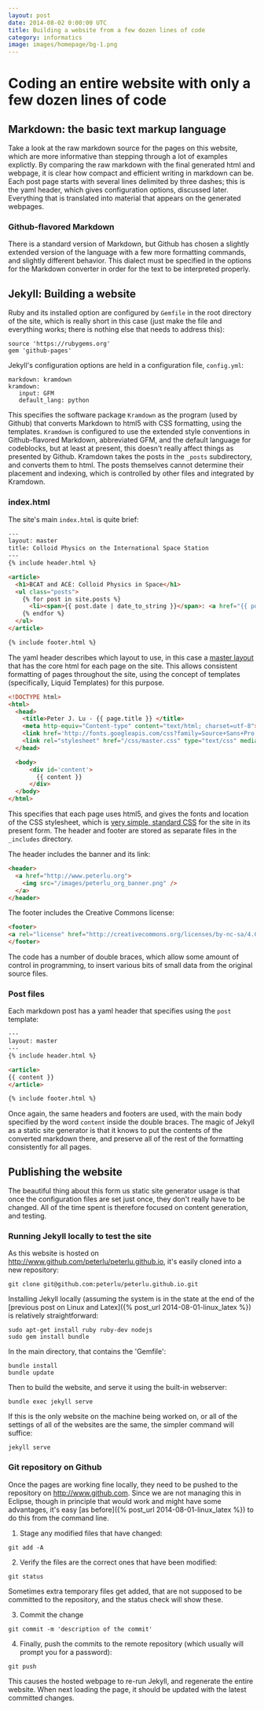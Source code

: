 ```yaml
---
layout: post
date: 2014-08-02 0:00:00 UTC
title: Building a website from a few dozen lines of code
category: informatics
image: images/homepage/bg-1.png
---
```


# Coding an entire website with only a few dozen lines of code

## Markdown: the basic text markup language

Take a look at the raw markdown source for the pages on this website, which are more informative than stepping through a lot of examples explictly. By comparing the raw markdown with the final generated html and webpage, it is clear how compact and efficient writing in markdown can be. Each post page starts with several lines delimited by three dashes; this is the yaml header, which gives configuration options, discussed later. Everything that is translated into material that appears on the generated webpages.

### Github-flavored Markdown

There is a standard version of Markdown, but Github has chosen a slightly extended version of the language with a few more formatting commands, and slightly different behavior. This dialect must be specified in the options for the Markdown converter in order for the text to be interpreted properly.

## Jekyll: Building a website

Ruby and its installed option are configured by `Gemfile` in the root directory of the site, which is really short in this case (just make the file and everything works; there is nothing else that needs to address this):

~~~
source 'https://rubygems.org'
gem 'github-pages'
~~~

Jekyll's configuration options are held in a configuration file, `config.yml`:

~~~
markdown: kramdown
kramdown:
   input: GFM
   default_lang: python
~~~

This specifies the software package `Kramdown` as the program (used by Github) that converts Markdown to html5 with CSS formatting, using the templates. `Kramdown` is configured to use the extended style conventions in Github-flavored Markdown, abbreviated GFM, and the default language for codeblocks, but at least at present, this doesn't really affect things as presented by Github. Kramdown takes the posts in the `_posts` subdirectory, and converts them to html. The posts themselves cannot determine their placement and indexing, which is controlled by other files and integrated by Kramdown.

### index.html

The site's main `index.html` is quite brief:

~~~html
---
layout: master
title: Colloid Physics on the International Space Station
---
{% include header.html %}

<article>
  <h1>BCAT and ACE: Colloid Physics in Space</h1>
  <ul class="posts">
    {% for post in site.posts %}
      <li><span>{{ post.date | date_to_string }}</span>: <a href="{{ post.url }}">{{ post.title }}</a></li>
    {% endfor %}
  </ul>
</article> 

{% include footer.html %}
~~~

The yaml header describes which layout to use, in this case a [master layout](/_layouts/master.html) that has the core html for each page on the site. This allows consistent formatting of pages throughout the site, using the concept of templates (specifically, Liquid Templates) for this purpose.

~~~html
<!DOCTYPE html>
<html>
  <head>
    <title>Peter J. Lu - {{ page.title }} </title>
    <meta http-equiv="Content-type" content="text/html; charset=utf-8">
    <link href='http://fonts.googleapis.com/css?family=Source+Sans+Pro' rel='stylesheet' type='text/css'>
    <link rel="stylesheet" href="/css/master.css" type="text/css" media="screen" charset="utf-8"/>
  </head>

  <body>
      <div id='content'>
        {{ content }}
      </div>
  </body>
</html>
~~~

This specifies that each page uses html5, and gives the fonts and location of the CSS stylesheet, which is [very simple, standard CSS](/css/master.css) for the site in its present form. The header and footer are stored as separate files in the `_includes` directory.

The header includes the banner and its link:

~~~html
<header>
  <a href="http://www.peterlu.org">
    <img src="/images/peterlu_org_banner.png" />
  </a>
</header>
~~~

The footer includes the Creative Commons license:

~~~html
<footer>
<a rel="license" href="http://creativecommons.org/licenses/by-nc-sa/4.0/"><img alt="Creative Commons License" style="border-width:0" src="http://i.creativecommons.org/l/by-nc-sa/4.0/80x15.png" /></a><br />This work by <a xmlns:cc="http://creativecommons.org/ns#" href="http://www.colloids.org" property="cc:attributionName" rel="cc:attributionURL">Peter J. Lu</a> is licensed under a <a rel="license" href="http://creativecommons.org/licenses/by-nc-sa/4.0/">Creative Commons Attribution-NonCommercial-ShareAlike 4.0 International License</a>.
</footer>
~~~

The code has a number of double braces, which allow some amount of control in programming, to insert various bits of small data from the original source files.

### Post files

Each markdown post has a yaml header that specifies using the `post` template:

~~~html
---
layout: master
---
{% include header.html %}

<article>
{{ content }}
</article>

{% include footer.html %}
~~~

Once again, the same headers and footers are used, with the main body specified by the word `content` inside the double braces. The magic of Jekyll as a static site generator is that it knows to put the contents of the converted markdown there, and preserve all of the rest of the formatting consistently for all pages.

## Publishing the website

The beautiful thing about this form us static site generator usage is that once the configuration files are set just once, they don't really have to be changed. All of the time spent is therefore focused on content generation, and testing.

### Running Jekyll locally to test the site

As this website is hosted on http://www.github.com/peterlu/peterlu.github.io, it's easily cloned into a new repository:

~~~
git clone git@github.com:peterlu/peterlu.github.io.git
~~~

Installing Jekyll locally (assuming the system is in the state at the end of the [previous post on Linux and Latex]({% post_url 2014-08-01-linux_latex %}) is relatively straightforward:

~~~
sudo apt-get install ruby ruby-dev nodejs
sudo gem install bundle
~~~

In the main directory, that contains the 'Gemfile':

~~~
bundle install
bundle update
~~~

Then to build the website, and serve it using the built-in webserver:

~~~
bundle exec jekyll serve
~~~

If this is the only website on the machine being worked on, or all of the settings of all of the websites are the same, the simpler command will suffice:

~~~
jekyll serve
~~~

### Git repository on Github

Once the pages are working fine locally, they need to be pushed to the repository on <http://www.github.com>. Since we are not managing this in Eclipse, though in principle that would work and might have some advantages, it's easy [as before]({% post_url 2014-08-01-linux_latex %}) to do this from the command line.

1. Stage any modified files that have changed:

~~~
git add -A
~~~

2. Verify the files are the correct ones that have been modified:

~~~
git status
~~~

Sometimes extra temporary files get added, that are not supposed to be committed to the repository, and the status check will show these.

3. Commit the change

~~~
git commit -m 'description of the commit'
~~~

4. Finally, push the commits to the remote repository (which usually will prompt you for a password):

~~~
git push
~~~

This causes the hosted webpage to re-run Jekyll, and regenerate the entire website. When next loading the page, it should be updated with the latest committed changes.


